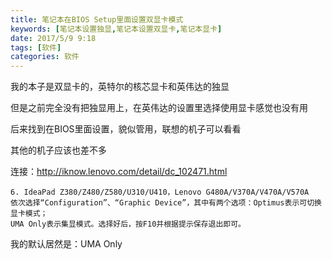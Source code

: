 ```yaml
---
title: 笔记本在BIOS Setup里面设置双显卡模式
keywords: [笔记本设置独显,笔记本设置双显卡,笔记本显卡]
date: 2017/5/9 9:18
tags: [软件]
categories: 软件
---
```

我的本子是双显卡的，英特尔的核芯显卡和英伟达的独显

但是之前完全没有把独显用上，在英伟达的设置里选择使用显卡感觉也没有用

后来找到在BIOS里面设置，貌似管用，联想的机子可以看看

其他的机子应该也差不多

连接：<a href="http://iknow.lenovo.com/detail/dc_102471.html" target="_blank">http://iknow.lenovo.com/detail/dc_102471.html</a>
```
6. IdeaPad Z380/Z480/Z580/U310/U410，Lenovo G480A/V370A/V470A/V570A
依次选择“Configuration”、“Graphic Device”，其中有两个选项：Optimus表示可切换显卡模式；
UMA Only表示集显模式。选择好后，按F10并根据提示保存退出即可。
```
我的默认居然是：UMA Only